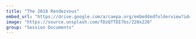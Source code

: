 ```yaml
---
title: "The 2018 Rendezvous"
embed_url: "https://drive.google.com/a/caepa.org/embeddedfolderview?id=0B0aYPMWNnNeSfkFFNnhveC1hWFRCdXczclVteVh6QlJ4V01heGFsclNPT1pPYzFSQkFHMVk#grid"
image: "https://source.unsplash.com/fDzQTTDI7bs/220x220"
group: "Session Documents"
---
```

